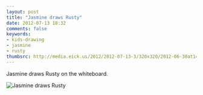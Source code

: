 ```yaml
---
layout: post
title: "Jasmine draws Rusty"
date: 2012-07-13 18:32
comments: false
keywords: 
- kids-drawing
- jasmine
- rusty
thumbsrc: http://media.eick.us/2012/2012-07-13-3/320x320/2012-06-30at14.29.12.jpg
---
```

Jasmine draws Rusty on the whiteboard.

![Jasmine draws Rusty](http://media.eick.us/media/photographs/2012/2012-07-13-3/2012-06-30at14.29.12.jpg)

